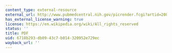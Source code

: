 ```yaml
---
content_type: external-resource
external_url: http://www.pubmedcentral.nih.gov/picrender.fcgi?artid=20826&blobtype=pdf
has_external_license_warning: true
license: https://en.wikipedia.org/wiki/All_rights_reserved
status: ''
title: PDF
uid: 6718b293-db09-43c7-b014-320952e729ec
wayback_url: ''
---
```

